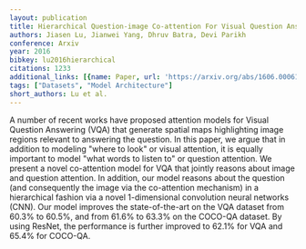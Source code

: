```yaml
---
layout: publication
title: Hierarchical Question-image Co-attention For Visual Question Answering
authors: Jiasen Lu, Jianwei Yang, Dhruv Batra, Devi Parikh
conference: Arxiv
year: 2016
bibkey: lu2016hierarchical
citations: 1233
additional_links: [{name: Paper, url: 'https://arxiv.org/abs/1606.00061'}]
tags: ["Datasets", "Model Architecture"]
short_authors: Lu et al.
---
```

A number of recent works have proposed attention models for Visual Question
Answering (VQA) that generate spatial maps highlighting image regions relevant
to answering the question. In this paper, we argue that in addition to modeling
"where to look" or visual attention, it is equally important to model "what
words to listen to" or question attention. We present a novel co-attention
model for VQA that jointly reasons about image and question attention. In
addition, our model reasons about the question (and consequently the image via
the co-attention mechanism) in a hierarchical fashion via a novel 1-dimensional
convolution neural networks (CNN). Our model improves the state-of-the-art on
the VQA dataset from 60.3% to 60.5%, and from 61.6% to 63.3% on the COCO-QA
dataset. By using ResNet, the performance is further improved to 62.1% for VQA
and 65.4% for COCO-QA.
